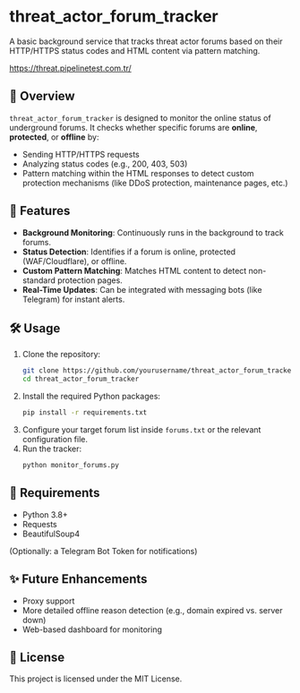 # threat_actor_forum_tracker

A basic background service that tracks threat actor forums based on their HTTP/HTTPS status codes and HTML content via pattern matching.

https://threat.pipelinetest.com.tr/

## 📌 Overview
`threat_actor_forum_tracker` is designed to monitor the online status of underground forums. It checks whether specific forums are **online**, **protected**, or **offline** by:
- Sending HTTP/HTTPS requests
- Analyzing status codes (e.g., 200, 403, 503)
- Pattern matching within the HTML responses to detect custom protection mechanisms (like DDoS protection, maintenance pages, etc.)

## 🚀 Features
- **Background Monitoring**: Continuously runs in the background to track forums.
- **Status Detection**: Identifies if a forum is online, protected (WAF/Cloudflare), or offline.
- **Custom Pattern Matching**: Matches HTML content to detect non-standard protection pages.
- **Real-Time Updates**: Can be integrated with messaging bots (like Telegram) for instant alerts.

## 🛠️ Usage
1. Clone the repository:
    ```bash
    git clone https://github.com/yourusername/threat_actor_forum_tracker.git
    cd threat_actor_forum_tracker
    ```
2. Install the required Python packages:
    ```bash
    pip install -r requirements.txt
    ```
3. Configure your target forum list inside `forums.txt` or the relevant configuration file.
4. Run the tracker:
    ```bash
    python monitor_forums.py
    ```

## 📄 Requirements
- Python 3.8+
- Requests
- BeautifulSoup4

(Optionally: a Telegram Bot Token for notifications)

## ✨ Future Enhancements
- Proxy support
- More detailed offline reason detection (e.g., domain expired vs. server down)
- Web-based dashboard for monitoring

## 📜 License
This project is licensed under the MIT License.
